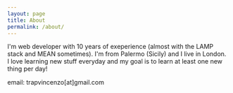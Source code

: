 ```yaml
---
layout: page
title: About
permalink: /about/
---
```


I'm web developer with 10 years of exeperience (almost with the LAMP stack and MEAN sometimes). I'm from Palermo (Sicily) and I live in London. I love learning new stuff everyday and my goal is to learn at least one new thing per day!

email: trapvincenzo[at]gmail.com
